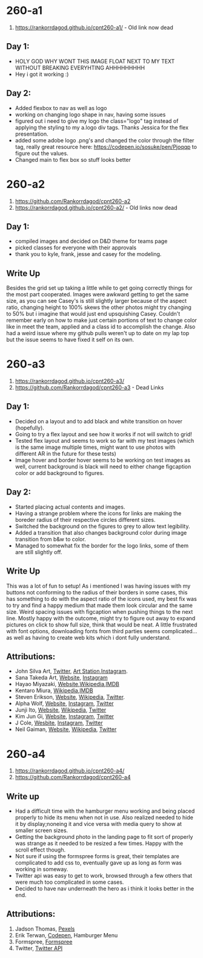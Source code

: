 # 260-a1
1. https://rankorrdagod.github.io/cpnt260-a1/ - Old link now dead
## Day 1:
- HOLY GOD WHY WONT THIS IMAGE FLOAT NEXT TO MY TEXT WITHOUT BREAKING EVERYHTING AHHHHHHHHH
- Hey i got it working :)
## Day 2:
- Added flexbox to nav as well as logo
- working on changing logo shape in nav, having some issues
- figured out i need to give my logo the class="logo" tag instead of applying the styling to my a.logo div tags. Thanks Jessica for the flex presentation.
- added some adobe logo .png's and changed the color through the filter tag, really great resource here: https://codepen.io/sosuke/pen/Pjoqqp to figure out the values.
- Changed main to flex box so stuff looks better
# 260-a2
1. https://github.com/Rankorrdagod/cpnt260-a2
2. https://rankorrdagod.github.io/cpnt260-a2/ -  Old links now dead
## Day 1:
- compiled images and decided on D&D theme for teams page
- picked classes for everyone with their approvals
- thank you to kyle, frank, jesse and casey for the modeling.
## Write Up
Besides the grid set up taking a little while to get going correctly things for the most part cooperated. Images were awkward getting to get the same size, as you can see Casey's is still slightly larger because of the aspect ratio, changing height to 100% skews the other photos might try changing to 50% but i imagine that would just end upsquishing Casey. Couldn't remember early on how to make just certain portions of text to change color like in meet the team, applied <span> and a class id to accomplish the change. Also had a weird issue where my github pulls weren't up to date on my lap top but the issue seems to have fixed it self on its own.

# 260-a3
1. https://rankorrdagod.github.io/cpnt260-a3/
2. https://github.com/Rankorrdagod/cpnt260-a3 - Dead Links
## Day 1:
- Decided on a layout and to add black and white transition on hover (hopefully).
- Going to try a flex layout and see how it works if not will switch to grid!
- Tested flex layout and seems to work so far with my test images (which is the same image multiple times, might want to use photos with different AR in the future for these tests)
- Image hover and border hover seems to be working on test images as well, current background is black will need to either change figcaption color or add background to figures.
## Day 2:
- Started placing actual contents and images.
- Having a strange problem where the icons for links are making the boreder radius of their respective circles different sizes.
- Switched the background on the figures to grey to allow text legibility.
- Added a transition that also changes background color during image transition from b&w to color.
- Managed to somewhat fix the border for the logo links, some of them are still slightly off.
## Write Up
This was a lot of fun to setup! As i mentioned I was having issues with my buttons not conforming to the radius of their borders in some cases, this has something to do with the aspect ratio of the icons used, my best fix was to try and find a happy medium that made them look circular and the same size. Weird spacing issues with figcaption when pushing things to the next line. Mostly happy with the outcome, might try to figure out away to expand pictures on click to show full size, think that would be neat. A little frustrated with font options, downloading fonts from third parties seems complicated... as well as having to create web kits which i dont fully understand.
## Attributions:
- John Silva Art, [Twitter](https://twitter.com/JohnSilvaArt?ref_src=twsrc%5Egoogle%7Ctwcamp%5Eserp%7Ctwgr%5Eauthor), [Art Station](https://johnsilva.artstation.com/projects),[Instagram](https://www.instagram.com/john.silva.art/?hl=en).
- Sana Takeda Art, [Website](https://sanatakeda.com/), [Instagram](https://www.instagram.com/sanatakeda_art/?hl=en)
- Hayao Miyazaki, [Website](https://ghiblicollection.com//),[Wikipedia](https://en.wikipedia.org/wiki/Hayao_Miyazaki),[IMDB](https://www.imdb.com/name/nm0594503/)
- Kentaro Miura, [Wikipedia](https://en.wikipedia.org/wiki/Kentaro_Miura),[IMDB](https://www.imdb.com/title/tt0318871/)
- Steven Erikson, [Website](https://steven-erikson.org/), [Wikipedia](https://en.wikipedia.org/wiki/Steven_Erikson), [Twitter](https://twitter.com/erikson_steven?ref_src=twsrc%5Egoogle%7Ctwcamp%5Eserp%7Ctwgr%5Eauthor).
- Alpha Wolf, [Website](https://www.alphawolfcvlt.com/), [Instagram](https://www.instagram.com/alphawolfcvlt/?hl=en), [Twitter](https://twitter.com/AlphaWolfCVLT?ref_src=twsrc%5Egoogle%7Ctwcamp%5Eserp%7Ctwgr%5Eauthor)
- Junji Ito, [Website](https://www.viz.com/junji-ito), [Wikipedia](https://en.wikipedia.org/wiki/Junji_Ito), [Twitter](https://twitter.com/junjiitofficial?lang=en)
- Kim Jun Gi, [Website](https://www.kimjunggius.com/), [Instagram](https://www.instagram.com/kimjunggius/), [Twitter](https://twitter.com/KimJungGiUS?ref_src=twsrc%5Egoogle%7Ctwcamp%5Eserp%7Ctwgr%5Eauthor)
- J Cole, [Wesbite](http://www.dreamville.com/artist/cole/), [Instagram](https://www.instagram.com/realcoleworld/?hl=en), [Twitter](https://twitter.com/jcolenc?lang=en)
- Neil Gaiman, [Website](https://www.neilgaiman.com/), [Wikipedia](https://en.wikipedia.org/wiki/Neil_Gaiman), [Twitter](https://twitter.com/neilhimself?ref_src=twsrc%5Egoogle%7Ctwcamp%5Eserp%7Ctwgr%5Eauthor) 
# 260-a4
1. https://rankorrdagod.github.io/cpnt260-a4/ 
2. https://github.com/Rankorrdagod/cpnt260-a4
## Write up
- Had a difficult time with the hamburger menu working and being placed properly to hide its menu when not in use. Also realized needed to hide it by display;noneing it and vice versa with media query to show at smaller screen sizes.
- Getting the background photo in the landing page to fit sort of properly was strange as it needed to be resized a few times. Happy with the scroll effect though.
- Not sure if using the formspree forms is great, their templates are complicated to add css to, eventually gave up as long as form was working in someway.
- Twitter api was easy to get to work, browsed through a few others that were much too complicated in some cases.
- Decided to have nav underneath the hero as i think it looks better in the end.
## Attributions:
1. Jadson Thomas, [Pexels](https://www.pexels.com/photo/graffiti-on-white-concrete-building-1535775/)
2. Erik Terwan, [Codepen](https://codepen.io/erikterwan/pen/EVzeRP), Hamburger Menu
3. Formspree, [Formspree](https://formspree.io/library/simple-contact-form/)
4. Twitter, [Twitter API](https://developer.twitter.com/en/docs/twitter-for-websites)
